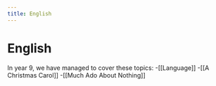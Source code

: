 ```yaml
---
title: English
---
```


# English
In year 9, we have managed to cover these topics:
-[[Language]]
-[[A Christmas Carol]]
-[[Much Ado About Nothing]]